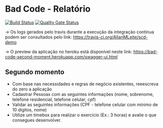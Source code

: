 # Bad Code - Relatório

[![Build Status](https://travis-ci.org/AllanMLeite/bad-code-second-moment.svg?branch=master)](https://travis-ci.org/AllanMLeite/bad-code-second-moment)
[![Quality Gate Status](https://sonarcloud.io/api/project_badges/measure?project=AllanMLeite_scd-demo&metric=alert_status)](https://sonarcloud.io/dashboard?id=AllanMLeite_scd-demo)
 
 -> Os logs gerados pelo travis durante a execução da integração contínua podem ser consultados pelo link: 
	https://travis-ci.org/AllanMLeite/scd-demo

 -> O preview da aplicação no heroku está disponível neste link: https://bad-code-second-moment.herokuapp.com/swagger-ui.html
 
## Segundo momento
* Com base nas necessidades e regras de negócio existentes, reeescreva do zero a aplicação
* Cadastrar Pessoas com as seguintes informações (nome, sobrenome, telefone residencial, telefone celular, cpf)
* Validar as seguintes informações (CPF - telefone celular com mínimo de 10 digitos, nome)
* Utilize um timebox para realizar o exercício (Ex.: 3 horas) e avalie o que consegues desenvolver.
